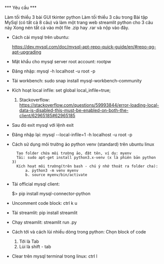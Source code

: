 *** Yêu cầu ***


  Làm tối thiểu 3 bài GUI tkinter python
  Làm tối thiểu 3 câu trong Bài tập MySql (có tất cả 8 câu) và làm một trang web streamlit python cho 3 câu này
  Xong nén tất cả vào một file .zip hay .rar và nộp vào đây.

* Cách cài mysql trên ubuntu:

	https://dev.mysql.com/doc/mysql-apt-repo-quick-guide/en/#repo-qg-apt-upgrading
	
	
* Mật khẩu cho mysql server root account: rootpw

* Đăng nhập: mysql -h localhost -u root -p

* Tải workbench: sudo snap install mysql-workbench-community

* Kích hoạt local infile: set global local_infile=true;
  1. Stackoverflow: https://stackoverflow.com/questions/59993844/error-loading-local-data-is-disabled-this-must-be-enabled-on-both-the-client/62965185#62965185

* Sau đó exit mysql với lệnh exit

* Đăng nhập lại: mysql --local-infile=1 -h localhost -u root -p

* Cách sử dụng môi trường ảo python venv (standard) trên ubuntu linux

        Tạo folder chứa môi trường ảo, đặt tên, ví dụ: myenv
        Tái: sudo apt-get install python3.x-venv (x là phiên bản python 3)
        Kích hoạt môi trường(trên bash - chú ý nhớ thoát ra folder cha):
            a. python3 -m venv myenv
            b. source myenv/bin/activate

* Tải official mysql client:

    $> pip install mysql-connector-python

* Uncomment code block: ctrl k u

* Tải streamlit: pip install streamlit

* Chạy streamlit: streamlit run <filename>.py

* Cách tới và cách lùi nhiều dòng trong python: Chọn block of code


    1. Tới là Tab
    2. Lùi là shift - tab

* Clear trên mysql terminal trong linux: ctrl l